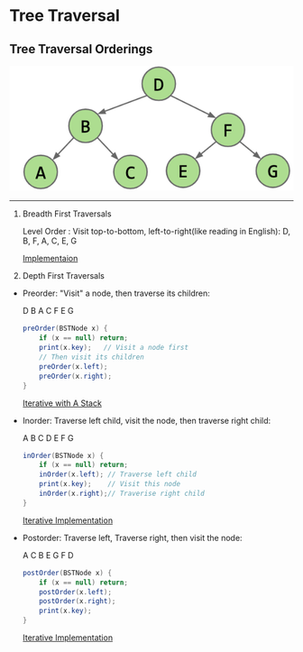 # Tree Traversal

## Tree Traversal Orderings


![](img/treeexample.png)

----

1. Breadth First Traversals
   
   Level Order : Visit top-to-bottom, left-to-right(like reading in English): D, B, F, A, C, E, G

   [Implementaion](Levelorder.md)


2. Depth First Traversals

+ Preorder: "Visit" a node, then traverse its children:

    D B A C F E G

    ```java
    preOrder(BSTNode x) {
        if (x == null) return;
        print(x.key);   // Visit a node first
        // Then visit its children
        preOrder(x.left);
        preOrder(x.right);
    }
    ```

    [Iterative with A Stack](Preorder.md)

+ Inorder: Traverse left child, visit the node, then traverse right child: 
   
   A B C D E F G

   ```java
   inOrder(BSTNode x) {
       if (x == null) return;
       inOrder(x.left); // Traverse left child
       print(x.key);    // Visit this node
       inOrder(x.right);// Traverise right child
   }
   ```

   [Iterative Implementation](Inorder.md)

+ Postorder: Traverse left, Traverse right, then visit the node:

    A C B E G F D

    ```java
    postOrder(BSTNode x) {
        if (x == null) return;
        postOrder(x.left);
        postOrder(x.right);
        print(x.key);
    }
    ```

    [Iterative Implementation](Postorder.md)

